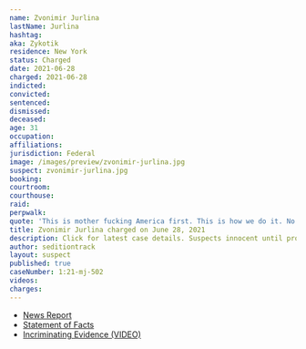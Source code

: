 ```yaml
---
name: Zvonimir Jurlina
lastName: Jurlina
hashtag:
aka: Zykotik
residence: New York
status: Charged
date: 2021-06-28
charged: 2021-06-28
indicted:
convicted:
sentenced:
dismissed:
deceased:
age: 31
occupation:
affiliations:
jurisdiction: Federal
image: /images/preview/zvonimir-jurlina.jpg
suspect: zvonimir-jurlina.jpg
booking:
courtroom:
courthouse:
raid:
perpwalk:
quote: 'This is mother fucking America first. This is how we do it. No more fucking around.'
title: Zvonimir Jurlina charged on June 28, 2021
description: Click for latest case details. Suspects innocent until proven guilty.
author: seditiontrack
layout: suspect
published: true
caseNumber: 1:21-mj-502
videos:
charges:
---
```

- [News Report](https://www.rawstory.com/capitol-hill-riot/)
- [Statement of Facts](https://www.justice.gov/opa/case-multi-defendant/file/1407626/download)
- [Incriminating Evidence (VIDEO)](https://youtu.be/ZrDckH2Td68?t=190)
